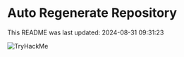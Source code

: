# Auto Regenerate Repository

This README was last updated: 2024-08-31 09:31:23

 ![TryHackMe](https://tryhackme.com/badge/533634)